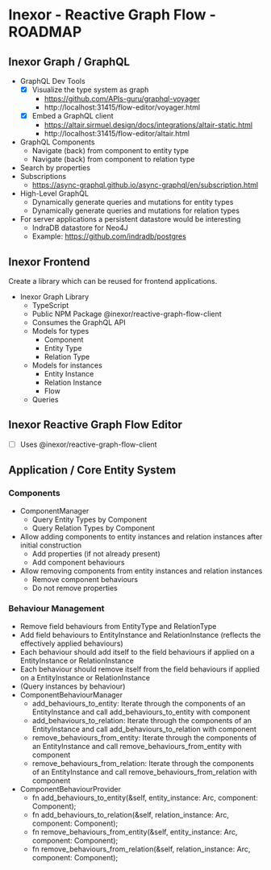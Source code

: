 # Inexor - Reactive Graph Flow - ROADMAP

## Inexor Graph / GraphQL

* GraphQL Dev Tools
  -[x] Visualize the type system as graph
    * https://github.com/APIs-guru/graphql-voyager
    * http://localhost:31415/flow-editor/voyager.html
  -[x] Embed a GraphQL client
    * https://altair.sirmuel.design/docs/integrations/altair-static.html
    * http://localhost:31415/flow-editor/altair.html
* GraphQL Components
  * Navigate (back) from component to entity type
  * Navigate (back) from component to relation type
* Search by properties
* Subscriptions
  * https://async-graphql.github.io/async-graphql/en/subscription.html
* High-Level GraphQL
  * Dynamically generate queries and mutations for entity types
  * Dynamically generate queries and mutations for relation types
* For server applications a persistent datastore would be interesting
  * IndraDB datastore for Neo4J
  * Example: https://github.com/indradb/postgres

## Inexor Frontend

Create a library which can be reused for frontend applications.

* Inexor Graph Library
  * TypeScript
  * Public NPM Package @inexor/reactive-graph-flow-client
  * Consumes the GraphQL API
  * Models for types
    * Component
    * Entity Type
    * Relation Type
  * Models for instances
    * Entity Instance
    * Relation Instance
    * Flow
  * Queries

## Inexor Reactive Graph Flow Editor

- [ ] Uses @inexor/reactive-graph-flow-client

## Application / Core Entity System

### Components

* ComponentManager
  * Query Entity Types by Component
  * Query Relation Types by Component
* Allow adding components to entity instances and relation instances after initial construction
  * Add properties (if not already present)
  * Add component behaviours
* Allow removing components from entity instances and relation instances
  * Remove component behaviours
  * Do not remove properties

### Behaviour Management

* Remove field behaviours from EntityType and RelationType
* Add field behaviours to EntityInstance and RelationInstance (reflects the effectively applied behaviours)
* Each behaviour should add itself to the field behaviours if applied on a EntityInstance or RelationInstance
* Each behaviour should remove itself from the field behaviours if applied on a EntityInstance or RelationInstance
* (Query instances by behaviour)
* ComponentBehaviourManager
  * add_behaviours_to_entity: Iterate through the components of an EntityInstance and call add_behaviours_to_entity with component
  * add_behaviours_to_relation: Iterate through the components of an EntityInstance and call add_behaviours_to_relation with component
  * remove_behaviours_from_entity: Iterate through the components of an EntityInstance and call remove_behaviours_from_entity with component
  * remove_behaviours_from_relation: Iterate through the components of an EntityInstance and call remove_behaviours_from_relation with component
* ComponentBehaviourProvider
  * fn add_behaviours_to_entity(&self, entity_instance: Arc<ReactiveEntityInstance>, component: Component);
  * fn add_behaviours_to_relation(&self, relation_instance: Arc<ReactiveRelationInstance>, component: Component);
  * fn remove_behaviours_from_entity(&self, entity_instance: Arc<ReactiveEntityInstance>, component: Component);
  * fn remove_behaviours_from_relation(&self, relation_instance: Arc<ReactiveRelationInstance>, component: Component);
